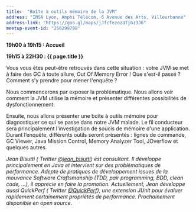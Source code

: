 ```yaml
---
title:  "Boîte à outils mémoire de la JVM"
address: "INSA Lyon, Amphi Télécom, 6 Avenue des Arts, Villeurbanne"
address-link: "https://goo.gl/maps/jJfcfezozUTjGz3J6"
meetup-event-id: "250299798"
---
```


**19h00 à 19h15 : Accueil**

**19h15 à 22H30 : {{ page.title }}**

Vous vous êtes peut-être retrouvés dans cette situation : votre JVM se met à faire des GC à toute allure, Out Of Memory Error ! 
Que s'est-il passé ? 
Comment s'y prendre pour mener l'enquête ?

Nous commencerons par exposer la problématique. 
Nous allons voir comment la JVM utilise la mémoire et présenter différentes possibilités de dysfonctionnement.

Ensuite, nous allons présenter une boîte à outils mémoire pour diagnostiquer ce qui se passe dans notre JVM malade. 
Le fil conducteur sera principalement l'investigation de soucis de mémoire d'une application. 
Durant l’enquête, différents outils seront présentés : lignes de commande, GC Viewer, Java Mission Control, Memory Analyzer Tool, JOverflow et quelques autres.

*Jean Bisutti 
( <i class="fab fa-twitter"></i><span class="d-sm-none"> Twitter</span> [@jean_bisutti](http://twitter.com/jean_bisutti)) est consultant. 
Il développe principalement en Java et intervient sur des problématiques de performance. 
Adepte de pratiques de développement issues de la mouvance Software Craftsmanship (TDD, pair programming, BDD, clean code, ...), 
il apprécie en faire la promotion. 
Actuellement, Jean développe aussi QuickPerf 
( <i class="fab fa-twitter"></i><span class="d-sm-none"> Twitter</span> [@QuickPerf](http://twitter.com/QuickPerf)), 
une extension JUnit pour évaluer rapidement certainement propriétés de performance. 
Prochainement disponible en open source.*
